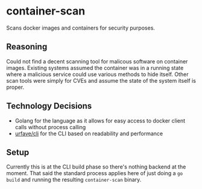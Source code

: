 # container-scan

Scans docker images and containers for security purposes. 

## Reasoning

Could not find a decent scanning tool for malicous software on container images. Existing systems assumed the container was in a running state where a malicious service could use various methods to hide itself. Other scan tools were simply for CVEs and assume the state of the system itself is proper.

## Technology Decisions 

* Golang for the language as it allows for easy access to docker client calls without process calling
* [urfave/cli](https://github.com/urfave/cli) for the CLI based on readability and performance

## Setup

Currently this is at the CLI build phase so there's nothing backend at the moment. That said the standard process applies here of just doing a `go build` and running the resulting `container-scan` binary.
